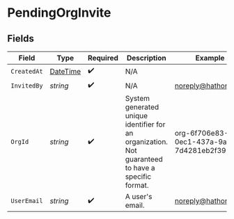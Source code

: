 # PendingOrgInvite


## Fields

| Field                                                                                             | Type                                                                                              | Required                                                                                          | Description                                                                                       | Example                                                                                           |
| ------------------------------------------------------------------------------------------------- | ------------------------------------------------------------------------------------------------- | ------------------------------------------------------------------------------------------------- | ------------------------------------------------------------------------------------------------- | ------------------------------------------------------------------------------------------------- |
| `CreatedAt`                                                                                       | [DateTime](https://learn.microsoft.com/en-us/dotnet/api/system.datetime?view=net-5.0)             | :heavy_check_mark:                                                                                | N/A                                                                                               |                                                                                                   |
| `InvitedBy`                                                                                       | *string*                                                                                          | :heavy_check_mark:                                                                                | N/A                                                                                               | noreply@hathora.dev                                                                               |
| `OrgId`                                                                                           | *string*                                                                                          | :heavy_check_mark:                                                                                | System generated unique identifier for an organization. Not guaranteed to have a specific format. | org-6f706e83-0ec1-437a-9a46-7d4281eb2f39                                                          |
| `UserEmail`                                                                                       | *string*                                                                                          | :heavy_check_mark:                                                                                | A user's email.                                                                                   | noreply@hathora.dev                                                                               |